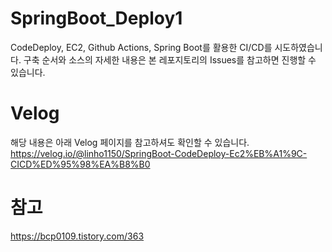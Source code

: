 # SpringBoot_Deploy1
CodeDeploy, EC2, Github Actions, Spring Boot를 활용한 CI/CD를 시도하였습니다. 구축 순서와 소스의 자세한 내용은 본 레포지토리의 Issues를 참고하면 진행할 수 있습니다.

# Velog
해당 내용은 아래 Velog 페이지를 참고하셔도 확인할 수 있습니다.<br>
https://velog.io/@linho1150/SpringBoot-CodeDeploy-Ec2%EB%A1%9C-CICD%ED%95%98%EA%B8%B0

# 참고
https://bcp0109.tistory.com/363
